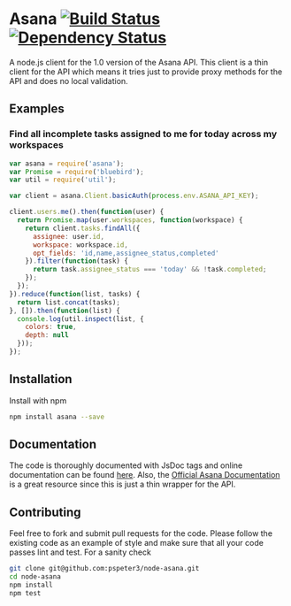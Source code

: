 # Asana [![Build Status][travis-image]][travis-url] [![Dependency Status][depstat-image]][depstat-url]

A node.js client for the 1.0 version of the Asana API. This client is a thin
client for the API which means it tries just to provide proxy methods for the 
API and does no local validation.

## Examples

### Find all incomplete tasks assigned to me for today across my workspaces

```js
var asana = require('asana');
var Promise = require('bluebird');
var util = require('util');

var client = asana.Client.basicAuth(process.env.ASANA_API_KEY);

client.users.me().then(function(user) {
  return Promise.map(user.workspaces, function(workspace) {
    return client.tasks.findAll({
      assignee: user.id,
      workspace: workspace.id,
      opt_fields: 'id,name,assignee_status,completed'
    }).filter(function(task) {
      return task.assignee_status === 'today' && !task.completed;
    });
  });
}).reduce(function(list, tasks) {
  return list.concat(tasks);
}, []).then(function(list) {
  console.log(util.inspect(list, {
    colors: true,
    depth: null
  }));
});
```

## Installation

Install with npm

```sh
npm install asana --save
```

## Documentation

The code is thoroughly documented with JsDoc tags and online documentation can
be found [here](http://pspeter3.com/node-asana). Also, the 
[Official Asana Documentation](http://developer.asana.com/documentation/) is a
great resource since this is just a thin wrapper for the API.

## Contributing

Feel free to fork and submit pull requests for the code. Please follow the
existing code as an example of style and make sure that all your code passes
lint and test. For a sanity check

```sh
git clone git@github.com:pspeter3/node-asana.git
cd node-asana
npm install
npm test
```

[travis-url]: http://travis-ci.org/pspeter3/node-asana
[travis-image]: http://img.shields.io/travis/pspeter3/node-asana.svg?style=flat

[depstat-url]: https://gemnasium.com/pspeter3/node-asana
[depstat-image]: http://img.shields.io/gemnasium/pspeter3/node-asana.svg?style=flat